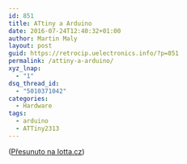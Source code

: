 ```yaml
---
id: 851
title: ATtiny a Arduino
date: 2016-07-24T12:40:32+01:00
author: Martin Maly
layout: post
guid: https://retrocip.uelectronics.info/?p=851
permalink: /attiny-a-arduino/
xyz_lnap:
  - "1"
dsq_thread_id:
  - "5010371042"
categories:
  - Hardware
tags:
  - arduino
  - ATTiny2313
---
```

([Přesunuto na Iotta.cz](https://iotta.cz/attiny-a-arduino/))